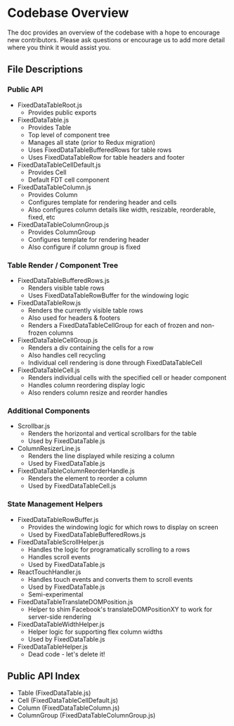 Codebase Overview
==========================
The doc provides an overview of the codebase with a hope to encourage new contributors.
Please ask questions or encourage us to add more detail where you think it would assist you.

File Descriptions
---------------
### Public API
* FixedDataTableRoot.js
  * Provides public exports
* FixedDataTable.js
  * Provides Table
  * Top level of component tree
  * Manages all state (prior to Redux migration)
  * Uses FixedDataTableBufferedRows for table rows
  * Uses FixedDataTableRow for table headers and footer
* FixedDataTableCellDefault.js
  * Provides Cell
  * Default FDT cell component
* FixedDataTableColumn.js
  * Provides Column
  * Configures template for rendering header and cells
  * Also configures column details like width, resizable, reorderable, fixed, etc
* FixedDataTableColumnGroup.js
  * Provides ColumnGroup
  * Configures template for rendering header
  * Also configure if column group is fixed


### Table Render / Component Tree
* FixedDataTableBufferedRows.js
  * Renders visible table rows
  * Uses FixedDataTableRowBuffer for the windowing logic
* FixedDataTableRow.js
  * Renders the currently visible table rows
  * Also used for headers & footers
  * Renders a FixedDataTableCellGroup for each of frozen and non-frozen columns
* FixedDataTableCellGroup.js
  * Renders a div containing the cells for a row
  * Also handles cell recycling
  * Individual cell rendering is done through FixedDataTableCell
* FixedDataTableCell.js
  * Renders individual cells with the specified cell or header component
  * Handles column reordering display logic
  * Also renders column resize and reorder handles

### Additional Components
* Scrollbar.js
  * Renders the horizontal and vertical scrollbars for the table
  * Used by FixedDataTable.js
* ColumnResizerLine.js
  * Renders the line displayed while resizing a column
  * Used by FixedDataTable.js
* FixedDataTableColumnReorderHandle.js
  * Renders the element to reorder a column
  * Used by FixedDataTableCell.js

### State Management Helpers
* FixedDataTableRowBuffer.js
  * Provides the windowing logic for which rows to display on screen
  * Used by FixedDataTableBufferedRows.js
* FixedDataTableScrollHelper.js
  * Handles the logic for programatically scrolling to a rows
  * Handles scroll events
  * Used by FixedDataTable.js
* ReactTouchHandler.js
  * Handles touch events and converts them to scroll events
  * Used by FixedDataTable.js
  * Semi-experimental
* FixedDataTableTranslateDOMPosition.js
  * Helper to shim Facebook's translateDOMPositionXY to work for server-side rendering
* FixedDataTableWidthHelper.js
  * Helper logic for supporting flex column widths
  * Used by FixedDataTable.js
* FixedDataTableHelper.js
  * Dead code - let's delete it!

Public API Index
---------------
  * Table (FixedDataTable.js)
  * Cell (FixedDataTableCellDefault.js)
  * Column (FixedDataTableColumn.js)
  * ColumnGroup (FixedDataTableColumnGroup.js)
